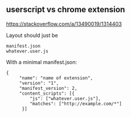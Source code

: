 ## userscript vs chrome extension

https://stackoverflow.com/a/13490019/1314403


Layout should just be

```
manifest.json
whatever.user.js
```

With a minimal manifest.json:

```
{
     "name": "name of extension",
     "version": "1",
     "manifest_version": 2,
     "content_scripts": [{
         "js": ["whatever.user.js"],
         "matches": ["http://example.com/*"]
      }]
```
